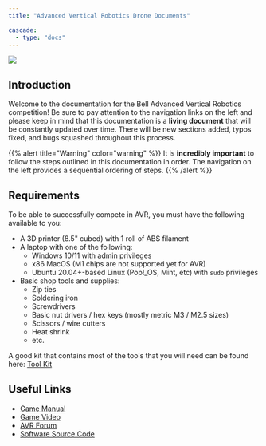 ```yaml
---
title: "Advanced Vertical Robotics Drone Documents"

cascade:
  - type: "docs"
---
```


![](BELL_Logo_AVR-Competition_RGB_081822-R00.png)

## Introduction

Welcome to the documentation for the Bell Advanced Vertical Robotics competition!
Be sure to pay attention to the navigation links on the left and please keep in mind
that this documentation is a **living document** that will be constantly updated over time.
There will be new sections added, typos fixed, and bugs squashed throughout
this process.

{{% alert title="Warning" color="warning" %}}
It is **incredibly important** to follow the steps outlined in this documentation in
order. The navigation on the left provides a sequential ordering of steps.
{{% /alert %}}

## Requirements

To be able to successfully compete in AVR, you must have the following
available to you:

- A 3D printer (8.5" cubed) with 1 roll of ABS filament
- A laptop with one of the following:
  - Windows 10/11 with admin privileges
  - x86 MacOS (M1 chips are not supported yet for AVR)
  - Ubuntu 20.04+-based Linux (Pop!\_OS, Mint, etc) with `sudo` privileges
- Basic shop tools and supplies:
  - Zip ties
  - Soldering iron
  - Screwdrivers
  - Basic nut drivers / hex keys (mostly metric M3 / M2.5 sizes)
  - Scissors / wire cutters
  - Heat shrink
  - etc.

A good kit that contains most of the tools that you will need can be found here:
[Tool Kit](https://www.amazon.com/Hobbypark-Professional-Screwdriver-Quadcopter-Helicopter/dp/B07MM2MZDK/)

## Useful Links

- [Game Manual](https://irp.cdn-website.com/91d957a4/files/uploaded/2024_AVR_Game_Manual_Infrastructure_Challenge_20240809.pdf)
- [Game Video](https://www.youtube.com/watch?v=YGcX5J9Wb7E)
- [AVR Forum](https://forum.theavr.org/)
- [Software Source Code](https://github.com/bellflight/AVR-2022)
